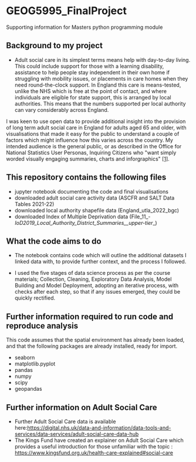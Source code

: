 # GEOG5995_FinalProject
Supporting information for Masters python programming module

## Background to my project
* Adult social care in its simplest terms means help with day-to-day living. This could include support for those with a learning disability, assistance to help people stay independent in their own home if struggling with mobility issues, or placements in care homes when they need round-the-clock support. In England this care is means-tested, unlike the NHS which is free at the point of contact, and where individuals are eligible for state support, this is arranged by local authorities. This means that the numbers supported per local authority can vary considerably across England.

I was keen to use open data to provide additional insight into the provision of long term adult social care in England for adults aged 65 and older, with visualisations that made it easy for the public to understand a couple of factors which might influence how this varies across the country. My intended audience is the general public, or as described in the Office for National Statistics User Personas, Inquiring Citizens who "want simply worded visually engaging summaries, charts and inforgraphics" <a href="https://service-manual.ons.gov.uk/content/writing-for-users/user-personas#inquiring-citizens">[1]</a>.

## This repository contains the following files
* jupyter notebook documenting the code and final visualisations
* downloaded adult social care activity data (ASCFR and SALT Data Tables 2021-22)
* downloaded local authority shapefile data (England_utla_2022_bgc)
* downloaded Index of Multiple Deprivation data (File_11_-_IoD2019_Local_Authority_District_Summaries__upper-tier__)

## What the code aims to do
* The notebook contains code which will outline the additional datasets I linked data with, to provide further context, and the process I followed.

* I used the five stages of data science process as per the course materials; Collection, Cleaning, Exploratory Data Analysis, Model Building and Model Deployment, adopting an iterative process, with checks after each step, so that if any issues emerged, they could be quickly rectified.
  
## Further information required to run code and reproduce analysis
This code assumes that the spatial environment has already been loaded, and that the following packages are already installed, ready for import.

* seaborn 
* matplotlib.pyplot 
* pandas 
* numpy 
* scipy 
* geopandas 

## Further information on Adult Social Care
* Further Adult Social Care data is available here:https://digital.nhs.uk/data-and-information/data-tools-and-services/data-services/adult-social-care-data-hub
* The Kings Fund have created an explainer on Adult Social Care which provides a useful introduction for those unfamiliar with the topic :  https://www.kingsfund.org.uk/health-care-explained#social-care
